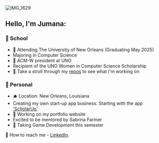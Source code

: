 ![IMG_1629](https://github.com/user-attachments/assets/f4ddda7d-0a76-45d4-b464-48e34a1c0f3d)

## Hello, I'm Jumana:

### 🍊 School  


- 🍰 Attending The University of New Orleans (Graduating May 2025)
- Majoring in Computer Science
- 🐡 ACM-W president at UNO
- Recipient of the UNO Women in Computer Science Scholarship
- 🌸 Take a stroll through my [repos](https://github.com/JumanaCS?tab=repositories) to see what I'm working on


 ### 🍓 Personal 


- 🫐 Location: New Orleans, Louisiana 
- Creating my own start-up app business. Starting with the app ['ScholarUp'](https://github.com/JumanaCS/ScholarUp) 
- 🫧 Working on my portfolio website
- Excited to be mentored by Sabrina Farmer
- 💫 Taking Game Development this semester

📧 How to reach me - [LinkedIn](https://www.linkedin.com/in/jumana-sul).
